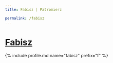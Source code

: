 ```yaml
---
title: Fabisz | Patromierz

permalink: /fabisz
---
```


# [Fabisz](https://patronite.pl/fabisz)

{% include profile.md name="fabisz" prefix="f" %}
